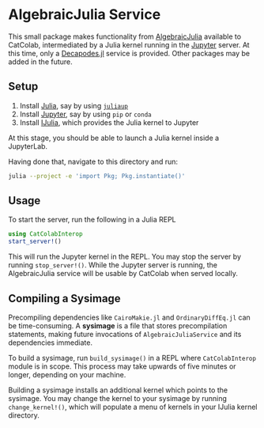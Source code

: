 # AlgebraicJulia Service

This small package makes functionality from
[AlgebraicJulia](https://www.algebraicjulia.org/) available to CatColab,
intermediated by a Julia kernel running in the [Jupyter](https://jupyter.org/)
server. At this time, only a
[Decapodes.jl](https://github.com/AlgebraicJulia/Decapodes.jl) service is
provided. Other packages may be added in the future.

## Setup

1. Install [Julia](https://julialang.org/), say by using
[`juliaup`](https://github.com/JuliaLang/juliaup)
2. Install [Jupyter](https://jupyter.org/), say by using `pip` or `conda`
3. Install [IJulia](https://github.com/JuliaLang/IJulia.jl), which provides the
   Julia kernel to Jupyter
   
At this stage, you should be able to launch a Julia kernel inside a JupyterLab.

Having done that, navigate to this directory and run:

```sh
julia --project -e 'import Pkg; Pkg.instantiate()'
```

## Usage

To start the server, run the following in a Julia REPL
```julia
using CatColabInterop
start_server!()
```
This will run the Jupyter kernel in the REPL. You may stop the server by
running `stop_server!()`. While the Jupyter server is running, the AlgebraicJulia service will be usable by CatColab when served locally.

## Compiling a Sysimage

Precompiling dependencies like `CairoMakie.jl` and `OrdinaryDiffEq.jl` can be
time-consuming. A **sysimage** is a file that stores precompilation statements,
making future invocations of `AlgebraicJuliaService` and its dependencies
immediate.

To build a sysimage, run `build_sysimage()` in a REPL where `CatColabInterop`
module is in scope. This process may take upwards of five minutes or longer, depending on your machine.

Building a sysimage installs an additional kernel which points to the sysimage. You may change the kernel to your sysimage by running `change_kernel!()`, which will populate a menu of kernels in your IJulia kernel directory.

